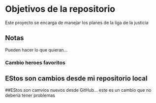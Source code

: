 # Objetivos de la repositorio

Este proyecto se encarga de manejar los planes de la liga de la justicia


## Notas
Pueden hacer lo que quieran...

### Cambio heroes favoritos

## EStos son cambios desde mi repositorio local
##EStos son camvios nuevos desde GitHub... este es un cambio que no debería tener problemas
